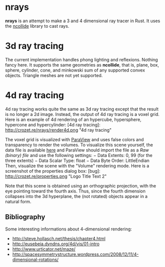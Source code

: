 nrays
=====

**nrays** is an attempt to make a 3 and 4 dimensional ray tracer in Rust.
It uses the [ncollide](https://github.com/sebcrozet/ncollide) library to cast rays.

# 3d ray tracing
The current implementation handles phong lighting and reflexions. Nothing fancy here. It supports
the same geometries as **ncollide**, that is, plane, box, sphere, cylinder, cone, and minkowski sum
of any supported convex objects. Triangle meshes are not yet supported.

# 4d ray tracing
4d ray tracing works quite the same as 3d ray tracing except that the result is no longer a 2d
image. Instead, the output of 4d ray tracing is a voxel grid. Here is an example of 4d rendering of
an hypercube, hypersphere, hypercone and hypercylinder:
[4d ray tracing]: http://crozet.re/nrays/render4d.png "4d ray tracing"

The voxel grid is visualized with [ParaView](www.paraview.org) and uses false colors and
transparency to render the volumes. To visualize this scene yourself, the data file is available
[here](www.crozet.re/nrays/render.4d) and ParaView should import the file as a _Raw (binary) file_
and use the following settings:
    − Data Extents: 0, 99 (for the three extents)
    − Data Scalar Type: float
    − Data Byte Order: LittleEndian
Then, visualize the scene with the "Volume" rendering mode.
Here is a screenshot of the properties dialog box:
[bug]: http://crozet.re/properties.png "Logo Title Text 2"

Note that this scene is obtained using an orthographic projection, with the eye pointing toward the
fourth axis. Thus, since the fourth dimension collapses into the 3d hyperplane, the (not rotated)
objects appear in a natural form.

## Bibliography
Some interesting informations about 4-dimensional rendering:
* http://steve.hollasch.net/thesis/chapter4.html
* http://eusebeia.dyndns.org/4d/vis/01-intro
* http://www.urticator.net/maze/
* http://spacesymmetrystructure.wordpress.com/2008/12/11/4-dimensional-rotations/
